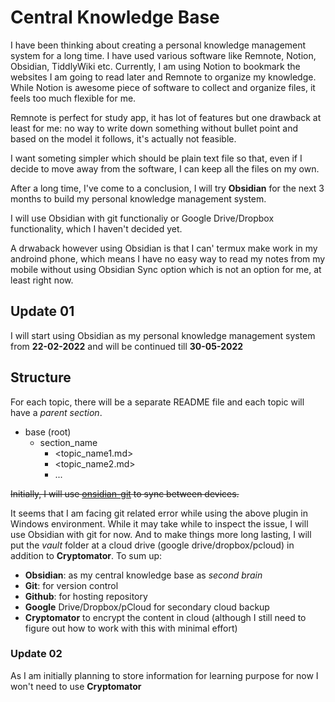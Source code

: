 # Central Knowledge Base

I have been thinking about creating a personal knowledge management system for a long time. I have used various software like Remnote, Notion, Obsidian, TiddlyWiki etc. Currently, I am using Notion to bookmark the websites I am going to read later and Remnote to organize my knowledge. While Notion is awesome piece of software to collect and organize files, it feels too much flexible for me. 

Remnote is perfect for study app, it has lot of features but one drawback at least for me: no way to write down something without bullet point and based on the model it follows, it's actually not feasible.

I want someting simpler which should be plain text file so that, even if I decide to move away from the software, I can keep all the files on my own. 

After a long time, I've come to a conclusion, I will try **Obsidian** for the next 3 months to build my personal knowledge management system.

I will use Obsidian with git functionaliy or Google Drive/Dropbox functionality, which I haven't decided yet.

A drwaback however using Obsidian is that I can' termux make work in my androind phone, which means I have no easy way to read my notes from my mobile without using Obsidian Sync
option which is not an option for me, at least right now.


## Update 01

I will start using Obsidian as my personal knowledge management system from **22-02-2022** and will be continued till **30-05-2022**

## Structure

For each topic, there will be a separate README file and each topic will have a _parent section_. 

- base (root)
    - section_name
        - <topic_name1.md>
        - <topic_name2.md>
        - ...

<del>Initially, I will use [onsidian-git](https://github.com/denolehov/obsidian-git) to sync between devices.</del>

It seems that I am facing git related error while using the above plugin in Windows environment. While it may take while to inspect the issue, I will use Obsidian with git for now. And to make things more long lasting, I will put the _vault_ folder at a cloud drive (google drive/dropbox/pcloud) in addition to **Cryptomator**. To sum up:

- **Obsidian**: as my central knowledge base as _second brain_
- **Git**: for version control
- **Github**: for hosting repository
- **Google** Drive/Dropbox/pCloud for secondary cloud backup
- **Cryptomator** to encrypt the content in cloud (although I still need to figure out how to work with this with minimal effort)

### Update 02


As I am initially planning to store information for learning purpose for now I won't need to use **Cryptomator**
